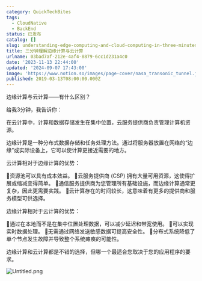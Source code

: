 ```yaml
---
category: QuickTechBites
tags:
  - CloudNative
  - BackEnd
status: 已发布
catalog: []
slug: understanding-edge-computing-and-cloud-computing-in-three-minutes
title: 三分钟理解边缘计算与云计算
urlname: 03bad7af-212e-4af4-8879-6cc1d231a4c0
date: '2023-11-13 22:44:00'
updated: '2024-09-07 17:43:00'
image: 'https://www.notion.so/images/page-cover/nasa_transonic_tunnel.jpg'
published: 2019-03-13T08:00:00.000Z
---
```


边缘计算与云计算——有什么区别？


给我3分钟，我告诉你：


在云计算中，计算和数据存储发生在集中位置，云服务提供商负责管理计算机资源。


边缘计算是一种分布式数据存储和任务处理方法。通过将服务器放置在网络的“边缘”或实际设备上，它可以使计算更接近需要的地方。


云计算相对于边缘计算的优势：


🔹资源池可以具有成本效益。
🔹云服务提供商 (CSP) 拥有大量可用资源，这使得扩展或缩减变得简单。
🔹通信服务提供商为您管理所有基础设施，而边缘计算通常更复杂，因此更需要实践。
🔹云计算存在的时间较长，这意味着有更多的提供商和服务模型可供选择。


边缘计算相对于云计算的优势：


🔸通过在本地而不是在集中位置处理数据，可以减少延迟和带宽使用。
🔸可以实现实时数据处理。
🔸无需通过网络发送敏感数据可提高安全性。
🔸分布式系统降低了单个节点发生故障并导致整个系统瘫痪的可能性。


边缘计算和云计算都是不错的选择，但哪一个最适合您取决于您的应用程序的要求。


![Untitled.png](https://prod-files-secure.s3.us-west-2.amazonaws.com/5d24fe63-e567-4804-86f9-9fdc62e13082/13581d9b-f241-4af1-9995-cb87504adaf1/Untitled.png?X-Amz-Algorithm=AWS4-HMAC-SHA256&X-Amz-Content-Sha256=UNSIGNED-PAYLOAD&X-Amz-Credential=ASIAZI2LB466XHHNUJCJ%2F20250318%2Fus-west-2%2Fs3%2Faws4_request&X-Amz-Date=20250318T213334Z&X-Amz-Expires=3600&X-Amz-Security-Token=IQoJb3JpZ2luX2VjEA0aCXVzLXdlc3QtMiJGMEQCIAYZGQUpyDf5TNE8C244naYtezCXrVaDWw5MxjpIaSWYAiAwuFlmoHEv9IPxf2afd2%2FfZuWahSo8FqHd1QhF58Gn2yr%2FAwhmEAAaDDYzNzQyMzE4MzgwNSIMyioY7DCwLYzSbmh8KtwDjY2QHEcqM%2FWjUvgyCIeZjBixpicJIiHR5VoL8IsPTvQAPqp2OKh4CkxVuOLNwXfAX%2Bw1g%2ByyRD4zpBq6yWVU7mgBOg0WJg2%2F%2F9esRGR1Oc3qR5USkY9vj1IhuSxuGdB3rQg2D9cNzupqR78rCzlTgxa1XJJRz2HSyddXryyTOgSFk7srwl3VkS%2BtmwUd7Z3077jZLRMVXmRK15Gm8b8fqkmhMhfr%2FwlLLobJEoSQErB1wVezgz5zcV4Rv7GWuVXWNYQnQc8wHlaWISDkqktld3Tg4MpxWnEj7WVyKAbGM2cBF2%2BzIpIOYxhXzXxYFJ8VmY6Y3rqBFjXO0ATNgbBEDDgEOxXjIXHtIayXHIJgz%2FUEwG11eY8iqkj9GqjqmWbijoSXtPF59JUJLEOaZXjOcykA4hq5shzAxk4cOmvMWRrWcNt6bUUNQud4SDyl3wmPE5vfo3ME6gOD5js%2Bwnz96tl5PKiyt6h0F08kYg%2F%2BvnZX3Hl6mcXiqHYNcURtBrURLQEDfEeV22IoZ76ZtcbZzoQe%2Bz6p9xNhwfdSTMydzPsUctd6GQ7v2CoAqO7fR30CD3myuW9zvC9cht%2Bq1771TFPY%2BKZa0alEohCk7WLxWWf8qQchZgCfxmRtDb8wpLDnvgY6pgGhew6z9DlF%2Bs5ACYtSFW%2BfQw91CE63oEHXlyTvvmJgw%2FUl1NnJMta8olJINKVuZlbP6e3I3svMm34Glovy458WfTvqPEhWWIhAqwilYF23fh7bRVu0X7ehG7g10UoBJQbjnHi8FA%2FQHF8E7PBki9iY1%2FIufPqRz%2FI9SJdAlMKg%2Fxbl4RisagOEKaVCZANNgw0%2F0Q1GO5INJAr656JjmfBQGDBT80xM&X-Amz-Signature=68f919926de417d751fd3724759f728c28c7df4739f7d199cbb996e71572ebec&X-Amz-SignedHeaders=host&x-id=GetObject)

